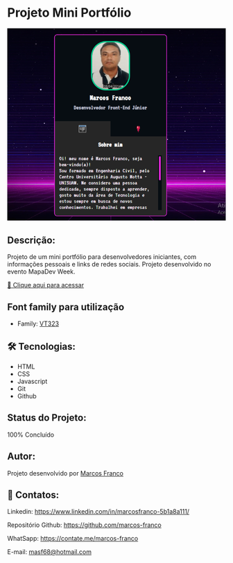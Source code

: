 #   Projeto Mini Portfólio

![preview](./github/preview.png)

## Descrição:
Projeto de um mini portfólio para desenvolvedores iniciantes, com informações pessoais e links de redes sociais.
Projeto desenvolvido no evento MapaDev Week.


[🔗 Clique aqui para acessar](https://marcos-franco.github.io/mini-portfolio/)

## Font family para utilização

- Family: [VT323](https://fonts.googleapis.com/css2?family=VT323)


## 🛠 Tecnologias:
- HTML
- CSS
- Javascript
- Git
- Github

## Status do Projeto:
100% Concluído

## Autor:
Projeto desenvolvido por [Marcos Franco](https://www.linkedin.com/in/marcosfranco-5b1a8a111/)

## 💛 Contatos:

Linkedin: https://www.linkedin.com/in/marcosfranco-5b1a8a111/

Repositório Github: https://github.com/marcos-franco

WhatSapp: https://contate.me/marcos-franco

E-mail: masf68@hotmail.com
